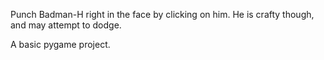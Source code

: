 Punch Badman-H right in the face by clicking on him.
He is crafty though, and may attempt to dodge.

A basic pygame project.